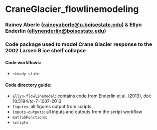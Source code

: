 # CraneGlacier_flowlinemodeling
### Rainey Aberle (raineyaberle@u.boisestate.edu) & Ellyn Enderlin (ellynenderlin@boisestate.edu)
### Code package used to model Crane Glacier response to the 2002 Larsen B ice shelf collapse

#### Code workflows:
- `steady-state`

#### Code directory guide:
- `Ellyn-flowlinemodel`: contains code from Enderlin et al. (2013), doi: 10.5194/tc-7-1007-2013
- `figures`: all figures output from scripts
- `inputs-outputs`: all inputs and outputs from the script workflow
- `matlabFunctions`:
- `scripts`
